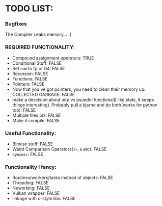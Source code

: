 # TODO LIST:
### Bugfixes
The Compiler Leaks memory... :(

### REQUIRED FUNCTIONALITY:
- Compound assignment operators: TRUE
- Conditional Stuff: FALSE
- Set `num` to fp or 64: FALSE
- Recursion: FALSE
- Functions: FALSE 
- Pointers: FALSE
- Now that you've got pointers, you need to clean their memory up: COLLECTED GARBAGE: FALSE
- make a descision about oop vs psuedo-functional(I like state, it keeps things interesting). Probably pull a bjarne and do both(works for python too): FALSE
- Multiple files plz: FALSE
- Make it compile: FALSE

### Useful Functionality:
- Bitwise stuff: FALSE
- Weird Comparison Operators(`[>`, `&` etc): FALSE
- `dynamic`: FALSE

### Functionality I fancy:
- Routines/workers/tasks instead of objects: FALSE
- Threading: FALSE
- Neworking: FALSE
- Vulkan wrapper: FALSE
- linkage with c-style libs: FALSE